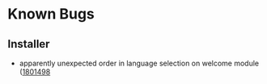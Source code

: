 Known Bugs
==========

Installer
---------

 * apparently unexpected order in language selection on welcome module ([1801498](https://bugs.launchpad.net/calamares/+bug/1801498)

